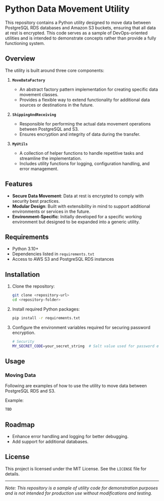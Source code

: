 # Python Data Movement Utility

This repository contains a Python utility designed to move data between PostgreSQL RDS databases and Amazon S3 buckets, ensuring that all data at rest is encrypted. This code serves as a sample of DevOps-oriented utilities and is intended to demonstrate concepts rather than provide a fully functioning system.

## Overview

The utility is built around three core components:

1. **`MoveDataFactory`**
   - An abstract factory pattern implementation for creating specific data movement classes.
   - Provides a flexible way to extend functionality for additional data sources or destinations in the future.

2. **`ShippingAndReceiving`**
   - Responsible for performing the actual data movement operations between PostgreSQL and S3.
   - Ensures encryption and integrity of data during the transfer.

3. **`MyUtils`**
   - A collection of helper functions to handle repetitive tasks and streamline the implementation.
   - Includes utility functions for logging, configuration handling, and error management.

## Features

- **Secure Data Movement**: Data at rest is encrypted to comply with security best practices.
- **Modular Design**: Built with extensibility in mind to support additional environments or services in the future.
- **Environment-Specific**: Initially developed for a specific working environment but designed to be expanded into a generic utility.

## Requirements

- Python 3.10+
- Dependencies listed in `requirements.txt`
- Access to AWS S3 and PostgreSQL RDS instances

## Installation

1. Clone the repository:

   ```bash
   git clone <repository-url>
   cd <repository-folder>
   ```

2. Install required Python packages:

   ```bash
   pip install -r requirements.txt
   ```

3. Configure the environment variables required for securing password encryption.

   ```bash
   # Security
   MY_SECRET_CODE=your_secret_string  # Salt value used for password encryption
   ```

## Usage

### Moving Data

Following are examples of how to use the utility to move data between PostgreSQL RDS and S3.

Example:

```python
TBD
```


## Roadmap

- Enhance error handling and logging for better debugging.
- Add support for additional databases.

## License

This project is licensed under the MIT License. See the `LICENSE` file for details.

---

*Note: This repository is a sample of utility code for demonstration purposes and is not intended for production use without modifications and testing.*

